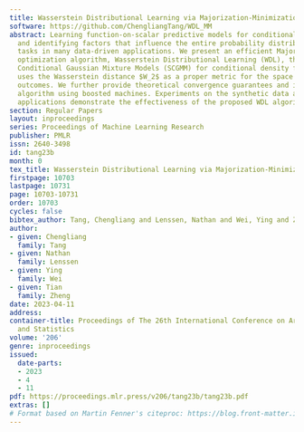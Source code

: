 ```yaml
---
title: Wasserstein Distributional Learning via Majorization-Minimization
software: https://github.com/ChengliangTang/WDL_MM
abstract: Learning function-on-scalar predictive models for conditional densities
  and identifying factors that influence the entire probability distribution are vital
  tasks in many data-driven applications. We present an efficient Majorization-Minimization
  optimization algorithm, Wasserstein Distributional Learning (WDL), that trains Semi-parametric
  Conditional Gaussian Mixture Models (SCGMM) for conditional density functions and
  uses the Wasserstein distance $W_2$ as a proper metric for the space of density
  outcomes. We further provide theoretical convergence guarantees and illustrate the
  algorithm using boosted machines. Experiments on the synthetic data and real-world
  applications demonstrate the effectiveness of the proposed WDL algorithm.
section: Regular Papers
layout: inproceedings
series: Proceedings of Machine Learning Research
publisher: PMLR
issn: 2640-3498
id: tang23b
month: 0
tex_title: Wasserstein Distributional Learning via Majorization-Minimization
firstpage: 10703
lastpage: 10731
page: 10703-10731
order: 10703
cycles: false
bibtex_author: Tang, Chengliang and Lenssen, Nathan and Wei, Ying and Zheng, Tian
author:
- given: Chengliang
  family: Tang
- given: Nathan
  family: Lenssen
- given: Ying
  family: Wei
- given: Tian
  family: Zheng
date: 2023-04-11
address:
container-title: Proceedings of The 26th International Conference on Artificial Intelligence
  and Statistics
volume: '206'
genre: inproceedings
issued:
  date-parts:
  - 2023
  - 4
  - 11
pdf: https://proceedings.mlr.press/v206/tang23b/tang23b.pdf
extras: []
# Format based on Martin Fenner's citeproc: https://blog.front-matter.io/posts/citeproc-yaml-for-bibliographies/
---
```

